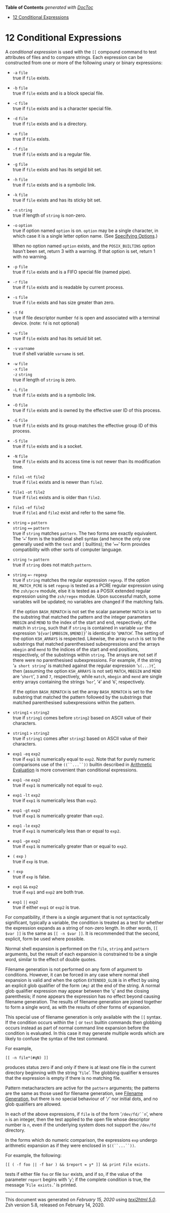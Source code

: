 <!-- START doctoc generated TOC please keep comment here to allow auto update -->
<!-- DON'T EDIT THIS SECTION, INSTEAD RE-RUN doctoc TO UPDATE -->
**Table of Contents**  *generated with [DocToc](https://github.com/thlorenz/doctoc)*

- [12 Conditional Expressions](#12-conditional-expressions)

<!-- END doctoc generated TOC please keep comment here to allow auto update -->

<span id="Conditional-Expressions"></span>
<span id="Conditional-Expressions-1"></span>

# 12 Conditional Expressions

<span id="index-conditional-expressions"></span>
<span id="index-expressions_002c-conditional"></span>

A *conditional expression* is used with the `[[` compound command to
test attributes of files and to compare strings. Each expression can be
constructed from one or more of the following unary or binary
expressions:

  - `-a` `file`  
    true if `file` exists.

  - `-b` `file`  
    true if `file` exists and is a block special file.

  - `-c` `file`  
    true if `file` exists and is a character special file.

  - `-d` `file`  
    true if `file` exists and is a directory.

  - `-e` `file`  
    true if `file` exists.

  - `-f` `file`  
    true if `file` exists and is a regular file.

  - `-g` `file`  
    true if `file` exists and has its setgid bit set.

  - `-h` `file`  
    true if `file` exists and is a symbolic link.

  - `-k` `file`  
    true if `file` exists and has its sticky bit set.

  - `-n` `string`  
    true if length of `string` is non-zero.

  - `-o` `option`  
    true if option named `option` is on. `option` may be a single
    character, in which case it is a single letter option name. (See
    [Specifying Options](Options.html#Specifying-Options).)
    
    When no option named `option` exists, and the `POSIX_BUILTINS`
    option hasn’t been set, return 3 with a warning. If that option is
    set, return 1 with no warning.

  - `-p` `file`  
    true if `file` exists and is a FIFO special file (named pipe).

  - `-r` `file`  
    true if `file` exists and is readable by current process.

  - `-s` `file`  
    true if `file` exists and has size greater than zero.

  - `-t` `fd`  
    true if file descriptor number `fd` is open and associated with a
    terminal device. (note: `fd` is not optional)

  - `-u` `file`  
    true if `file` exists and has its setuid bit set.

  - `-v` `varname`  
    true if shell variable `varname` is set.

  - `-w` `file`  
    `-x` `file`  
    `-z` `string`  
    true if length of `string` is zero.

  - `-L` `file`  
    true if `file` exists and is a symbolic link.

  - `-O` `file`  
    true if `file` exists and is owned by the effective user ID of this
    process.

  - `-G` `file`  
    true if `file` exists and its group matches the effective group ID
    of this process.

  - `-S` `file`  
    true if `file` exists and is a socket.

  - `-N` `file`  
    true if `file` exists and its access time is not newer than its
    modification time.

  - `file1` `-nt` `file2`  
    true if `file1` exists and is newer than `file2`.

  - `file1` `-ot` `file2`  
    true if `file1` exists and is older than `file2`.

  - `file1` `-ef` `file2`  
    true if `file1` and `file2` exist and refer to the same file.

  - `string` `=` `pattern`  
    `string` `==` `pattern`  
    true if `string` matches `pattern`. The two forms are exactly
    equivalent. The ‘`=`’ form is the traditional shell syntax (and
    hence the only one generally used with the `test` and `[` builtins);
    the ‘`==`’ form provides compatibility with other sorts of computer
    language.

  - `string` `!=` `pattern`  
    true if `string` does not match `pattern`.

  - `string` `=~` `regexp`  
    true if `string` matches the regular expression `regexp`. If the
    option `RE_MATCH_PCRE` is set `regexp` is tested as a PCRE regular
    expression using the `zsh/pcre` module, else it is tested as a POSIX
    extended regular expression using the `zsh/regex` module. Upon
    successful match, some variables will be updated; no variables are
    changed if the matching fails.
    
    If the option `BASH_REMATCH` is not set the scalar parameter `MATCH`
    is set to the substring that matched the pattern and the integer
    parameters `MBEGIN` and `MEND` to the index of the start and end,
    respectively, of the match in `string`, such that if `string` is
    contained in variable `var` the expression ‘`${var[$MBEGIN,$MEND]}`’
    is identical to ‘`$MATCH`’. The setting of the option `KSH_ARRAYS`
    is respected. Likewise, the array `match` is set to the substrings
    that matched parenthesised subexpressions and the arrays `mbegin`
    and `mend` to the indices of the start and end positions,
    respectively, of the substrings within `string`. The arrays are not
    set if there were no parenthesised subexpressions. For example, if
    the string ‘`a short string`’ is matched against the regular
    expression ‘`s(...)t`’, then (assuming the option `KSH_ARRAYS` is
    not set) `MATCH`, `MBEGIN` and `MEND` are ‘`short`’, `3` and `7`,
    respectively, while `match`, `mbegin` and `mend` are single entry
    arrays containing the strings ‘`hor`’, ‘`4`’ and ‘`6`’,
    respectively.
    
    If the option `BASH_REMATCH` is set the array `BASH_REMATCH` is set
    to the substring that matched the pattern followed by the substrings
    that matched parenthesised subexpressions within the pattern.

  - `string1` `<` `string2`  
    true if `string1` comes before `string2` based on ASCII value of
    their characters.

  - `string1` `>` `string2`  
    true if `string1` comes after `string2` based on ASCII value of
    their characters.

  - `exp1` `-eq` `exp2`  
    true if `exp1` is numerically equal to `exp2`. Note that for purely
    numeric comparisons use of the `((``...``))` builtin described in
    [Arithmetic
    Evaluation](Arithmetic-Evaluation.html#Arithmetic-Evaluation) is
    more convenient than conditional expressions.

  - `exp1` `-ne` `exp2`  
    true if `exp1` is numerically not equal to `exp2`.

  - `exp1` `-lt` `exp2`  
    true if `exp1` is numerically less than `exp2`.

  - `exp1` `-gt` `exp2`  
    true if `exp1` is numerically greater than `exp2`.

  - `exp1` `-le` `exp2`  
    true if `exp1` is numerically less than or equal to `exp2`.

  - `exp1` `-ge` `exp2`  
    true if `exp1` is numerically greater than or equal to `exp2`.

  - `(` `exp` `)`  
    true if `exp` is true.

  - `!` `exp`  
    true if `exp` is false.

  - `exp1` `&&` `exp2`  
    true if `exp1` and `exp2` are both true.

  - `exp1` `||` `exp2`  
    true if either `exp1` or `exp2` is true.

For compatibility, if there is a single argument that is not
syntactically significant, typically a variable, the condition is
treated as a test for whether the expression expands as a string of
non-zero length. In other words, `[[ $var ]]` is the same as `[[ -n $var
]]`. It is recommended that the second, explicit, form be used where
possible.

Normal shell expansion is performed on the `file`, `string` and
`pattern` arguments, but the result of each expansion is constrained to
be a single word, similar to the effect of double quotes.

Filename generation is not performed on any form of argument to
conditions. However, it can be forced in any case where normal shell
expansion is valid and when the option `EXTENDED_GLOB` is in effect by
using an explicit glob qualifier of the form `(#q)` at the end of the
string. A normal glob qualifier expression may appear between the ‘`q`’
and the closing parenthesis; if none appears the expression has no
effect beyond causing filename generation. The results of filename
generation are joined together to form a single word, as with the
results of other forms of expansion.

This special use of filename generation is only available with the `[[`
syntax. If the condition occurs within the `[` or `test` builtin
commands then globbing occurs instead as part of normal command line
expansion before the condition is evaluated. In this case it may
generate multiple words which are likely to confuse the syntax of the
test command.

For example,

<div class="example">

``` example
[[ -n file*(#qN) ]]
```

</div>

produces status zero if and only if there is at least one file in the
current directory beginning with the string ‘`file`’. The globbing
qualifier `N` ensures that the expression is empty if there is no
matching file.

Pattern metacharacters are active for the `pattern` arguments; the
patterns are the same as those used for filename generation, see
[Filename Generation](Expansion.html#Filename-Generation), but there is
no special behaviour of ‘`/`’ nor initial dots, and no glob qualifiers
are allowed.

In each of the above expressions, if `file` is of the form
‘`/dev/fd/``n`’, where `n` is an integer, then the test applied to the
open file whose descriptor number is `n`, even if the underlying system
does not support the `/dev/fd` directory.

In the forms which do numeric comparison, the expressions `exp` undergo
arithmetic expansion as if they were enclosed in `$((``...``))`.

For example, the following:

<div class="example">

``` example
[[ ( -f foo || -f bar ) && $report = y* ]] && print File exists.
```

</div>

tests if either file `foo` or file `bar` exists, and if so, if the value
of the parameter `report` begins with ‘`y`’; if the complete condition
is true, the message ‘`File exists.`’ is printed.

-----

This document was generated on *February 15, 2020* using
[*texi2html 5.0*](http://www.nongnu.org/texi2html/).  
Zsh version 5.8, released on February 14, 2020.
